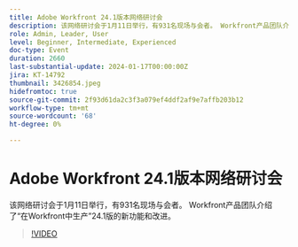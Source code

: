 ```yaml
---
title: Adobe Workfront 24.1版本网络研讨会
description: 该网络研讨会于1月11日举行，有931名现场与会者。 Workfront产品团队介绍了“在Workfront中生产”24.1版的新功能和改进。
role: Admin, Leader, User
level: Beginner, Intermediate, Experienced
doc-type: Event
duration: 2660
last-substantial-update: 2024-01-17T00:00:00Z
jira: KT-14792
thumbnail: 3426854.jpeg
hidefromtoc: true
source-git-commit: 2f93d61da2c3f3a079ef4ddf2af9e7affb203b12
workflow-type: tm+mt
source-wordcount: '68'
ht-degree: 0%

---
```



# Adobe Workfront 24.1版本网络研讨会

该网络研讨会于1月11日举行，有931名现场与会者。 Workfront产品团队介绍了“在Workfront中生产”24.1版的新功能和改进。

>[!VIDEO](https://video.tv.adobe.com/v/3426854/?learn=on)
